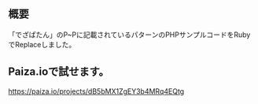 ## 概要

「でざぱたん」のP~Pに記載されているパターンのPHPサンプルコードをRubyでReplaceしました。

## Paiza.ioで試せます。
https://paiza.io/projects/dB5bMX1ZgEY3b4MRq4EQtg
